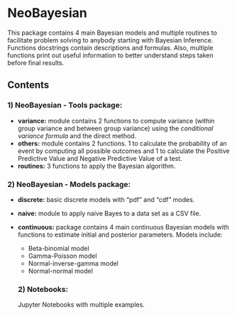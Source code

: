 # NeoBayesian

This package contains 4 main Bayesian models and multiple routines to facilitate problem solving to anybody starting with Bayesian Inference. Functions docstrings contain descriptions and formulas. Also, multiple functions print out useful information to better understand steps taken before final results.

## Contents

### 1) NeoBayesian - Tools package:

- **variance:** module contains 2 functions to compute variance (within group variance and between group variance) using the *conditional variance formula* and the direct method.
- **others:** module contains 2 functions. 1 to calculate the probability of an event by computing all possible outcomes and 1 to calculate the Positive Predictive Value and Negative Predictive Value of a test.
- **routines:** 3 functions to apply the Bayesian algorithm. 

### 2) NeoBayesian - Models package:

- **discrete:** basic discrete models with “pdf” and “cdf” modes.
- **naive:** module to apply naive Bayes to a data set as a CSV file.
- **continuous:** package contains 4 main continuous Bayesian models with functions to estimate initial and posterior parameters. Models include:
  * Beta-binomial model
  * Gamma-Poisson model
  * Normal-inverse-gamma model
  * Normal-normal model
  
  ### 2) Notebooks:
  
  Jupyter Notebooks with multiple examples. 



